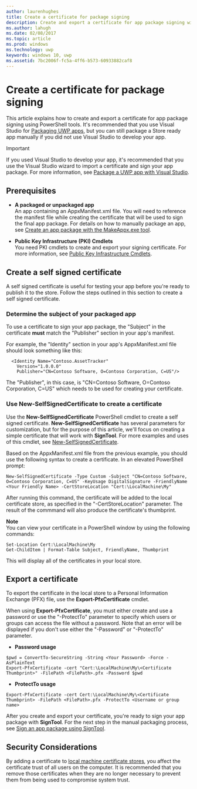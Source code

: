 ```yaml
---
author: laurenhughes
title: Create a certificate for package signing
description: Create and export a certificate for app package signing with PowerShell tools.
ms.author: lahugh
ms.date: 02/08/2017
ms.topic: article
ms.prod: windows
ms.technology: uwp
keywords: windows 10, uwp
ms.assetid: 7bc2006f-fc5a-4ff6-b573-60933882caf8
---
```


# Create a certificate for package signing


This article explains how to create and export a certificate for app package signing using PowerShell tools. It's recommended that you use Visual Studio for [Packaging UWP apps](https://msdn.microsoft.com/windows/uwp/packaging/packaging-uwp-apps), but you can still package a Store ready app manually if you did not use Visual Studio to develop your app.

> [!IMPORTANT] 
> If you used Visual Studio to develop your app, it's recommended that you use the Visual Studio wizard to import a certificate and sign your app package. For more information, see [Package a UWP app with Visual Studio](https://msdn.microsoft.com/windows/uwp/packaging/packaging-uwp-apps).

## Prerequisites

- **A packaged or unpackaged app**  
An app containing an AppxManifest.xml file. You will need to reference the manifest file while creating the certificate that will be used to sign the final app package. For details on how to manually package an app, see [Create an app package with the MakeAppx.exe tool](https://msdn.microsoft.com/windows/uwp/packaging/create-app-package-with-makeappx-tool).

- **Public Key Infrastructure (PKI) Cmdlets**  
You need PKI cmdlets to create and export your signing certificate. For more information, see [Public Key Infrastructure Cmdlets](https://technet.microsoft.com/library/hh848636.aspx).

## Create a self signed certificate

A self signed certificate is useful for testing your app before you're ready to publish it to the store. Follow the steps outlined in this section to create a self signed certificate.

### Determine the subject of your packaged app  

To use a certificate to sign your app package, the "Subject" in the certificate **must** match the "Publisher" section in your app's manifest.

For example, the "Identity" section in your app's AppxManifest.xml file should look something like this:
```
  <Identity Name="Contoso.AssetTracker" 
    Version="1.0.0.0" 
    Publisher="CN=Contoso Software, O=Contoso Corporation, C=US"/>
```

The "Publisher", in this case, is "CN=Contoso Software, O=Contoso Corporation, C=US" which needs to be used for creating your certificate. 

### Use **New-SelfSignedCertificate** to create a certificate
Use the **New-SelfSignedCertificate** PowerShell cmdlet to create a self signed certificate. **New-SelfSignedCertificate** has several parameters for customization, but for the purpose of this article, we'll focus on creating a simple certificate that will work with **SignTool**. For more examples and uses of this cmdlet, see [New-SelfSignedCertificate](https://technet.microsoft.com/library/hh848633.aspx).

Based on the AppxManifest.xml file from the previous example, you should use the following syntax to create a certificate. In an elevated PowerShell prompt:
```
New-SelfSignedCertificate -Type Custom -Subject "CN=Contoso Software, O=Contoso Corporation, C=US" -KeyUsage DigitalSignature -FriendlyName <Your Friendly Name> -CertStoreLocation "Cert:\LocalMachine\My"
```

After running this command, the certificate will be added to the local certificate store, as specified in the "-CertStoreLocation" parameter. The result of the commmand will also produce the certificate's thumbprint.  

**Note**  
You can view your certificate in a PowerShell window by using the following commands:
```
Set-Location Cert:\LocalMachine\My
Get-ChildItem | Format-Table Subject, FriendlyName, Thumbprint
```
This will display all of the certificates in your local store.

## Export a certificate 

To export the certificate in the local store to a Personal Information Exchange (PFX) file, use the **Export-PfxCertificate** cmdlet.

When using **Export-PfxCertificate**, you must either create and use a password or use the "-ProtectTo" parameter to specify which users or groups can access the file without a password. Note that an error will be displayed if you don't use either the "-Password" or "-ProtectTo" parameter.

- **Password usage**
```
$pwd = ConvertTo-SecureString -String <Your Password> -Force -AsPlainText 
Export-PfxCertificate -cert "Cert:\LocalMachine\My\<Certificate Thumbprint>" -FilePath <FilePath>.pfx -Password $pwd
```

- **ProtectTo usage**
```
Export-PfxCertificate -cert Cert:\LocalMachine\My\<Certificate Thumbprint> -FilePath <FilePath>.pfx -ProtectTo <Username or group name>
```

After you create and export your certificate, you're ready to sign your app package with **SignTool**. For the next step in the manual packaging process, see [Sign an app package using SignTool](https://msdn.microsoft.com/windows/uwp/packaging/sign-app-package-using-signtool).

## Security Considerations 
By adding a certificate to [local machine certificate stores](https://msdn.microsoft.com/windows/hardware/drivers/install/local-machine-and-current-user-certificate-stores), you affect the certificate trust of all users on the computer. It is recommended that you remove those certificates when they are no longer necessary to prevent them from being used to compromise system trust.